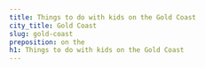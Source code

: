 ```yaml
---
title: Things to do with kids on the Gold Coast
city_title: Gold Coast
slug: gold-coast
preposition: on the
h1: Things to do with kids on the Gold Coast
---
```



